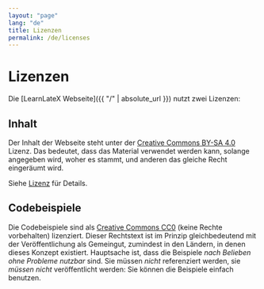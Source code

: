 ```yaml
---
layout: "page"
lang: "de"
title: Lizenzen
permalink: /de/licenses
---
```


# Lizenzen

Die [LearnLateX Webseite]({{ "/" | absolute_url }}) nutzt zwei Lizenzen:

## Inhalt

Der Inhalt der Webseite steht unter der [Creative Commons BY-SA
4.0](https://creativecommons.org/licenses/by-sa/4.0/) Lizenz. Das bedeutet, dass
das Material verwendet werden kann, solange angegeben wird, woher es stammt, und
anderen das gleiche Recht eingeräumt wird.

Siehe [Lizenz](../LICENSE) für Details.

## Codebeispiele

Die Codebeispiele sind als [Creative Commons
CC0](https://creativecommons.org/share-your-work/public-domain/cc0/) (keine
Rechte vorbehalten) lizenziert. Dieser Rechtstext ist im Prinzip gleichbedeutend
mit der Veröffentlichung als Gemeingut, zumindest in den Ländern, in denen
dieses Konzept existiert. Hauptsache ist, dass die Beispiele _nach Belieben ohne
Probleme nutzbar_ sind. Sie müssen _nicht_ referenziert werden, sie _müssen
nicht_ veröffentlicht werden: Sie können die Beispiele einfach benutzen.
